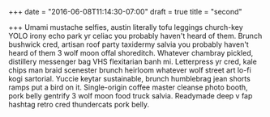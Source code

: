 +++
date = "2016-06-08T11:14:30-07:00"
draft = true
title = "second"

+++
Umami mustache selfies, austin literally tofu leggings church-key YOLO irony echo park yr celiac you probably haven't heard of them. Brunch bushwick cred, artisan roof party taxidermy salvia you probably haven't heard of them 3 wolf moon offal shoreditch. Whatever chambray pickled, distillery messenger bag VHS flexitarian banh mi. Letterpress yr cred, kale chips man braid scenester brunch heirloom whatever wolf street art lo-fi kogi sartorial. Yuccie keytar sustainable, brunch humblebrag jean shorts ramps put a bird on it. Single-origin coffee master cleanse photo booth, pork belly gentrify 3 wolf moon food truck salvia. Readymade deep v fap hashtag retro cred thundercats pork belly.
